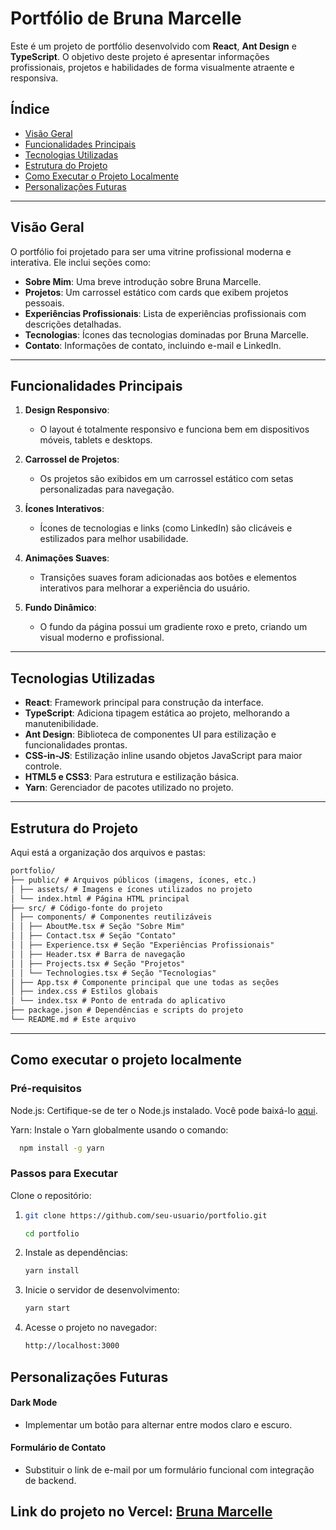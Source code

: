 # Portfólio de Bruna Marcelle

Este é um projeto de portfólio desenvolvido com **React**, **Ant Design** e **TypeScript**. O objetivo deste projeto é apresentar informações profissionais, projetos e habilidades de forma visualmente atraente e responsiva.

## Índice

- [Visão Geral](#visão-geral)
- [Funcionalidades Principais](#funcionalidades-principais)
- [Tecnologias Utilizadas](#tecnologias-utilizadas)
- [Estrutura do Projeto](#estrutura-do-projeto)
- [Como Executar o Projeto Localmente](#como-executar-o-projeto-localmente)
- [Personalizações Futuras](#personalizações-futuras)

---

## Visão Geral

O portfólio foi projetado para ser uma vitrine profissional moderna e interativa. Ele inclui seções como:

- **Sobre Mim**: Uma breve introdução sobre Bruna Marcelle.
- **Projetos**: Um carrossel estático com cards que exibem projetos pessoais.
- **Experiências Profissionais**: Lista de experiências profissionais com descrições detalhadas.
- **Tecnologias**: Ícones das tecnologias dominadas por Bruna Marcelle.
- **Contato**: Informações de contato, incluindo e-mail e LinkedIn.

---

## Funcionalidades Principais

1. **Design Responsivo**:

   - O layout é totalmente responsivo e funciona bem em dispositivos móveis, tablets e desktops.
2. **Carrossel de Projetos**:

   - Os projetos são exibidos em um carrossel estático com setas personalizadas para navegação.
3. **Ícones Interativos**:

   - Ícones de tecnologias e links (como LinkedIn) são clicáveis e estilizados para melhor usabilidade.
4. **Animações Suaves**:

   - Transições suaves foram adicionadas aos botões e elementos interativos para melhorar a experiência do usuário.
5. **Fundo Dinâmico**:

   - O fundo da página possui um gradiente roxo e preto, criando um visual moderno e profissional.

---

## Tecnologias Utilizadas

- **React**: Framework principal para construção da interface.
- **TypeScript**: Adiciona tipagem estática ao projeto, melhorando a manutenibilidade.
- **Ant Design**: Biblioteca de componentes UI para estilização e funcionalidades prontas.
- **CSS-in-JS**: Estilização inline usando objetos JavaScript para maior controle.
- **HTML5 e CSS3**: Para estrutura e estilização básica.
- **Yarn**: Gerenciador de pacotes utilizado no projeto.

---

## Estrutura do Projeto

Aqui está a organização dos arquivos e pastas:

```md
portfolio/
├── public/ # Arquivos públicos (imagens, ícones, etc.)
│ ├── assets/ # Imagens e ícones utilizados no projeto
│ └── index.html # Página HTML principal
├── src/ # Código-fonte do projeto
│ ├── components/ # Componentes reutilizáveis
│ │ ├── AboutMe.tsx # Seção "Sobre Mim"
│ │ ├── Contact.tsx # Seção "Contato"
│ │ ├── Experience.tsx # Seção "Experiências Profissionais"
│ │ ├── Header.tsx # Barra de navegação
│ │ ├── Projects.tsx # Seção "Projetos"
│ │ └── Technologies.tsx # Seção "Tecnologias"
│ ├── App.tsx # Componente principal que une todas as seções
│ ├── index.css # Estilos globais
│ └── index.tsx # Ponto de entrada do aplicativo
├── package.json # Dependências e scripts do projeto
└── README.md # Este arquivo
```

---

## Como executar o projeto localmente

### Pré-requisitos

Node.js: Certifique-se de ter o Node.js instalado. Você pode baixá-lo [aqui](https://nodejs.org/).

Yarn: Instale o Yarn globalmente usando o comando:

```bash
  npm install -g yarn
```

### Passos para Executar

Clone o repositório:

1. ```bash
   git clone https://github.com/seu-usuario/portfolio.git

   cd portfolio
   ```
2. Instale as dependências:

   ```bash
   yarn install
   ```
3. Inicie o servidor de desenvolvimento:

   ```bash
   yarn start
   ```
4. Acesse o projeto no navegador:

   ```bash
   http://localhost:3000
   ```

## Personalizações Futuras

#### **Dark Mode**

* Implementar um botão para alternar entre modos claro e escuro.

#### **Formulário de Contato**

* Substituir o link de e-mail por um formulário funcional com integração de backend.

## Link do projeto no Vercel: [Bruna Marcelle](https://portifolio-brubs.vercel.app/)

